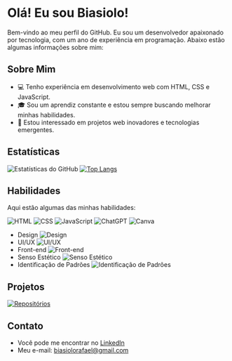 # Olá! Eu sou Biasiolo!

Bem-vindo ao meu perfil do GitHub. Eu sou um desenvolvedor apaixonado por tecnologia, com um ano de experiência em programação. Abaixo estão algumas informações sobre mim:

## Sobre Mim
- 💻 Tenho experiência em desenvolvimento web com HTML, CSS e JavaScript.
- 🎓 Sou um aprendiz constante e estou sempre buscando melhorar minhas habilidades.
- 🚀 Estou interessado em projetos web inovadores e tecnologias emergentes.

## Estatísticas
![Estatísticas do GitHub](https://github-readme-stats.vercel.app/api?username=Biasiolo&show_icons=true&theme=radical&count_private=true)
[![Top Langs](https://github-readme-stats.vercel.app/api/top-langs/?username=Biasiolo)](https://github.com/anuraghazra/github-readme-stats)

## Habilidades
Aqui estão algumas das minhas habilidades:

![HTML](https://img.shields.io/badge/HTML-orange?style=for-the-badge&logo=html5&logoColor=black)
![CSS](https://img.shields.io/badge/CSS-007ec6?style=for-the-badge&logo=css3&logoColor=black)
![JavaScript](https://img.shields.io/badge/JavaScript-yellow?style=for-the-badge&logo=javascript&logoColor=black)
![ChatGPT](https://img.shields.io/badge/ChatGPT-98cf?style=for-the-badge&logo=openai&logoColor=black)
![Canva](https://img.shields.io/badge/Canva-ff7ec6?style=for-the-badge&logo=canva&logoColor=black)

- Design ![Design](https://img.shields.io/badge/Design-Advanced-green)
- UI/UX ![UI/UX](https://img.shields.io/badge/UI/UX-Advanced-green)
- Front-end ![Front-end](https://img.shields.io/badge/Front--end-Advanced-green)
- Senso Estético ![Senso Estético](https://img.shields.io/badge/Senso%20Est%C3%A9tico-High-orange)
- Identificação de Padrões ![Identificação de Padrões](https://img.shields.io/badge/Identifica%C3%A7%C3%A3o%20de%20Padr%C3%B5es-Proficient-yellow)

## Projetos
[![Repositórios](https://github-readme-stats.vercel.app/api/pin/?username=Biasiolo&repo=Biasiolo&show_icons=true&theme=radical)](https://github.com/anuraghazra/github-readme-stats)

## Contato
- Você pode me encontrar no [LinkedIn](https://www.linkedin.com/in/rafael-biasiolo/) 
- Meu e-mail: biasiolorafael@gmail.com
